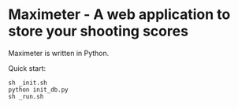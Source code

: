 # Maximeter - A web application to store your shooting scores
Maximeter is written in Python.

Quick start:
~~~
sh _init.sh
python init_db.py
sh _run.sh
~~~